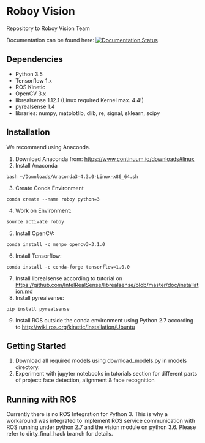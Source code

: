 # Roboy Vision
Repository to Roboy Vision Team

Documentation can be found here:
[![Documentation Status](https://readthedocs.org/projects/roboyvision/badge/?version=devel)](http://roboyvision.readthedocs.io/en/latest/?badge=devel)


## Dependencies
- Python 3.5
- Tensorflow 1.x
- ROS Kinetic
- OpenCV 3.x
- librealsense 1.12.1 (Linux required Kernel max. 4.4!)
- pyrealsense 1.4
- libraries: numpy, matplotlib, dlib, re, signal, sklearn, scipy

## Installation
We recommend using Anaconda.
1. Download Anaconda from: https://www.continuum.io/downloads#linux
2. Install Anaconda 
```shell
bash ~/Downloads/Anaconda3-4.3.0-Linux-x86_64.sh
```
3. Create Conda Environment 
```shell
conda create --name roboy python=3
```
4. Work on Environment: 
```shell
source activate roboy
```
5. Install OpenCV: 
```shell
conda install -c menpo opencv3=3.1.0
```
6. Install Tensorflow:
```shell
conda install -c conda-forge tensorflow=1.0.0
```
7. Install librealsense according to tutorial on https://github.com/IntelRealSense/librealsense/blob/master/doc/installation.md
8. Install pyrealsense: 
```shell
pip install pyrealsense
```
9. Install ROS outside the conda environment using Python 2.7 according to http://wiki.ros.org/kinetic/Installation/Ubuntu

## Getting Started
1. Download all required models using download_models.py in models directory.
2. Experiment with jupyter notebooks in tutorials section for different parts of project: face detection, alignment & face recognition

## Running with ROS

Currently there is no ROS Integration for Python 3. This is why a workaround was integrated to implement ROS service communication with ROS running under python 2.7 and the vision module on python 3.6.
Please refer to dirty_final_hack branch for details.
